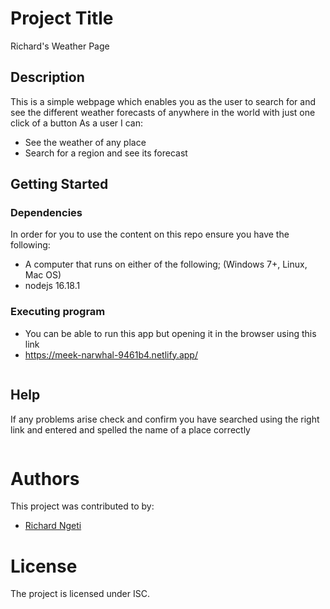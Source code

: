 # Project Title

Richard's Weather Page

## Description
This is a simple webpage which enables you as the user to search for and see the different weather forecasts of anywhere in the world with just one click of a button
As a user I can:
* See the weather of any place
* Search for a region and see its forecast


## Getting Started

### Dependencies

In order for you to use the content on this repo ensure you have the following:

* A computer that runs on either of the following; (Windows 7+, Linux, Mac OS)
* nodejs 16.18.1

### Executing program

* You can be able to run this app but opening it in the browser using this link 
* https://meek-narwhal-9461b4.netlify.app/
```

```

## Help

If any problems arise check and confirm you have searched using the right link and entered and spelled the name of a place correctly
```

```

# Authors
This project was contributed to by:
- [Richard Ngeti](https://github.com/richard200/)

# License
The project is licensed under ISC.

